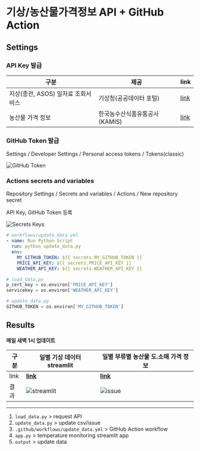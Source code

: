 # 기상/농산물가격정보 API + GitHub Action

## Settings


### API Key 발급

| 구분                    | 제공                 | link                                                               |
|-----------------------|--------------------|--------------------------------------------------------------------|
| 지상(종관, ASOS) 일자료 조회서비스 | 기상청(공공데이터 포털)      | [link](https://www.data.go.kr/data/15059093/openapi.do)            |
| 농산물 가격 정보             | 한국농수산식품유통공사(KAMIS) | [link](https://www.kamis.or.kr/customer/reference/openapi_list.do) |


### GitHub Token 발급

Settings / Developer Settings / Personal access tokens / Tokens(classic)

![GitHub Token](https://github.com/jungjae0/Action-API/assets/93760723/2163c604-9744-4db7-8b7d-c8091ef269ee)

### Actions secrets and variables

Repository Settings / Secrets and variables / Actions / New repository secret

API Key, GitHub Token 등록

![Secrets Keys](https://github.com/jungjae0/Action-API/assets/93760723/a39dc6b7-1b88-40d5-9a48-a75d1dd80940)

```yaml
# workflows/update_data.yml
- name: Run Python Script
  run: python update_data.py
  env:
    MY_GITHUB_TOKEN: ${{ secrets.MY_GITHUB_TOKEN }}
    PRICE_API_KEY: ${{ secrets.PRICE_API_KEY }}
    WEATHER_API_KEY: ${{ secrets.WEATHER_API_KEY }}
```

```python
# load_data.py
p_cert_key = os.environ['PRICE_API_KEY']
servicekey = os.environ['WEATHER_API_KEY']

# update_data.py
GITHUB_TOKEN = os.environ['MY_GITHUB_TOKEN']
```

## Results


**매일 새벽 1시 업데이트**

| 구분      | 일별 기상 데이터 streamlit    | 일별 부류별 농산물 도.소매 가격 정보                                                                                 |
|---------|------------------------------|-------------------------------------------------------------------------------------------------------|
| link    |   **[link](https://actionapi.streamlit.app/)**           | **[link](https://github.com/jungjae0/Action-API/issues)**                                                 |
| 결과      |  ![streamlit](https://github.com/jungjae0/Action-API/assets/93760723/80565b6b-dfaf-4005-a31c-be0d67ad8eb5) | ![issue](https://github.com/jungjae0/Action-API/assets/93760723/6f6e6c64-7c74-456a-8cd1-1a4b845aeab2) |



-----

1. ```load_data.py``` > request API
2. ```update_data.py``` > update csv/issue
3. ```.github/workflows/update_data.yml``` > GitHub Action workflow
4. ```app.py``` > temperature monitoring streamlit app
5. ```output``` > update data
